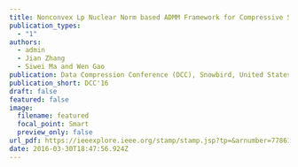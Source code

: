 ```yaml
---
title: Nonconvex Lp Nuclear Norm based ADMM Framework for Compressive Sensing
publication_types:
  - "1"
authors:
  - admin
  - Jian Zhang
  - Siwei Ma and Wen Gao
publication: Data Compression Conference (DCC), Snowbird, United States, 2016
publication_short: DCC'16
draft: false
featured: false
image:
  filename: featured
  focal_point: Smart
  preview_only: false
url_pdf: https://ieeexplore.ieee.org/stamp/stamp.jsp?tp=&arnumber=7786160
date: 2016-03-30T18:47:56.924Z
---
```

